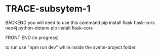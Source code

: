 # TRACE-subsytem-1

BACKEND
you will need to use this command
pip install flask flask-cors neo4j python-dotenv
pip install flask-cors    


FRONT END (in progress)

to run use "npm run dev" while inside the svelte-project folder.

